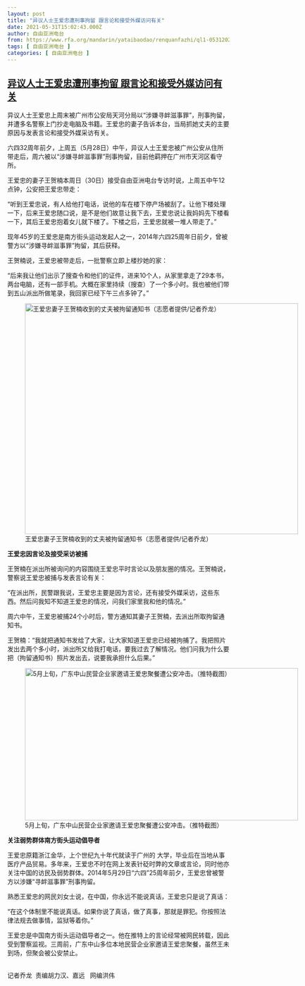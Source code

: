```yaml
---
layout: post
title: "异议人士王爱忠遭刑事拘留 跟言论和接受外媒访问有关"
date: 2021-05-31T15:02:43.000Z
author: 自由亚洲电台
from: https://www.rfa.org/mandarin/yataibaodao/renquanfazhi/ql1-05312021105152.html
tags: [ 自由亚洲电台 ]
categories: [ 自由亚洲电台 ]
---
```

<!--1622473363000-->
[异议人士王爱忠遭刑事拘留 跟言论和接受外媒访问有关](https://www.rfa.org/mandarin/yataibaodao/renquanfazhi/ql1-05312021105152.html)
------

<div>
<p></p><p>异议人士王爱忠上周末被广州市公安局天河分局以“涉嫌寻衅滋事罪”，刑事拘留，并遭多名警察上门抄走电脑及书籍。王爱忠的妻子告诉本台，当局抓她丈夫的主要原因与发表言论和接受外媒采访有关。</p><p>六四32<span>周年前夕，上周五（</span>5<span>月</span>28<span>日）中午，异议人士王爱忠被广州公安从住所带走后，周六被以“涉嫌寻衅滋事罪”刑事拘留，目前他羁押在广州市天河区看守所。</span></p><p>王爱忠的妻子王贺楠本周日（30<span>日）接受自由亚洲电台专访时说，上周五中午</span>12<span>点钟，公安把王爱忠带走：</span></p><p>“听到王爱忠说，有人给他打电话，说他的车在楼下停产场被刮了。让他下楼处理一下，后来王爱忠随口说，是不是他们故意让我下去，王爱忠说让我妈妈先下楼看一下，其后王爱忠抱着女儿就下楼了。下楼之后，王爱忠就被一堆人带走了。”</p><p>现年45<span>岁的王爱忠是南方街头运动发起人之一，</span>2014<span>年六四</span>25<span>周年日前夕，曾被警方以“涉嫌寻衅滋事罪”拘留，其后获释。</span></p><p>王贺楠说，王爱忠被带走后，一批警察立即上楼抄她的家：</p><p>“后来我让他们出示了搜查令和他们的证件，进来10<span>个人，从家里拿走了</span>29<span>本书，两台电脑，还有一部手机。大概在家里持续（搜查）了一个多小时。我也被他们带到五山派出所做笔录，我回家已经下午三点多钟了。”</span></p><p><span><figure class="image-richtext image-inline captioned" style="width:620px;"><img alt="王爱忠妻子王贺楠收到的丈夫被拘留通知书（志愿者提供/记者乔龙）" height="524" src="https://www.rfa.org/mandarin/yataibaodao/renquanfazhi/ql1-05312021105152.html/m0531-ql1p2.jpg/@@images/85425c75-3663-4002-b8de-727f56472fd6.jpeg" title="m0531-ql1p2.jpg" width="620"/><figcaption class="image-caption">王爱忠妻子王贺楠收到的丈夫被拘留通知书（志愿者提供/记者乔龙）</figcaption><small></small></figure></span></p><p><strong>王爱忠因言论及接受采访被捕</strong></p><p>王贺楠在派出所被询问的内容围绕王爱忠平时言论以及朋友圈的情况。王贺楠说，警察说王爱忠被捕与发表言论有关：</p><p>“在派出所，民警跟我说，王爱忠主要是因为言论，还有接受外媒采访，这些东西。然后问我知不知道王爱忠的情况，问我们家里我和他的情况。”</p><p>周六中午，王爱忠被捕24<span>个小时后，警方通知其妻子王贺楠，去派出所取拘留通知书。</span></p><p>王贺楠：“我就把通知书发给了大家，让大家知道王爱忠已经被拘捕了。我把照片发出去两个多小时，派出所又给我打电话，要我过去了解情况。他们问我为什么要把（拘留通知书）照片发出去，说要我承担什么后果。”</p><p><figure class="image-richtext image-inline captioned" style="width:620px;"><img alt="5月上旬，广东中山民营企业家邀请王爱忠聚餐遭公安冲击。（推特截图）" height="346" src="https://www.rfa.org/mandarin/yataibaodao/renquanfazhi/ql1-05312021105152.html/m0531-ql1p3.jpg/@@images/fdc4af91-7df5-43dd-9e3a-04ca83852679.jpeg" title="m0531-ql1p3.jpg" width="620"/><figcaption class="image-caption">5月上旬，广东中山民营企业家邀请王爱忠聚餐遭公安冲击。（推特截图）</figcaption><small></small></figure></p><p><strong>关注弱势群体南方街头运动倡导者</strong></p><p>王爱忠原籍浙江金华，上个世纪九十年代就读于广州的 大学，毕业后在当地从事医疗产品贸易。多年来，王爱忠不时在网上发表针砭时弊的文章或言论，同时他亦关注中国的访民及弱势群体。2014<span>年</span>5<span>月</span>29<span>日“六四”</span>25<span>周年前夕，王爱忠曾被警方以涉嫌“寻衅滋事罪”刑事拘留。</span></p><p>熟悉王爱忠的网民刘女士说，在中国，你永远不能说真话，王爱忠只是说了真话：</p><p>“在这个体制里不能说真话。如果你说了真话，做了真事，那就是罪犯。你按照法律法规去做事情，监狱等着你。”</p><p>王爱忠是中国南方街头运动倡导者之一。他在推特上的言论经常被网民转载，因此受到警察监视。三周前，广东中山多位本地民营企业家邀请王爱忠聚餐，虽然王未到场，但聚会被公安禁止。</p><p><br/>记者乔龙  责编胡力汉、嘉远   网编洪伟</p>
</div>
